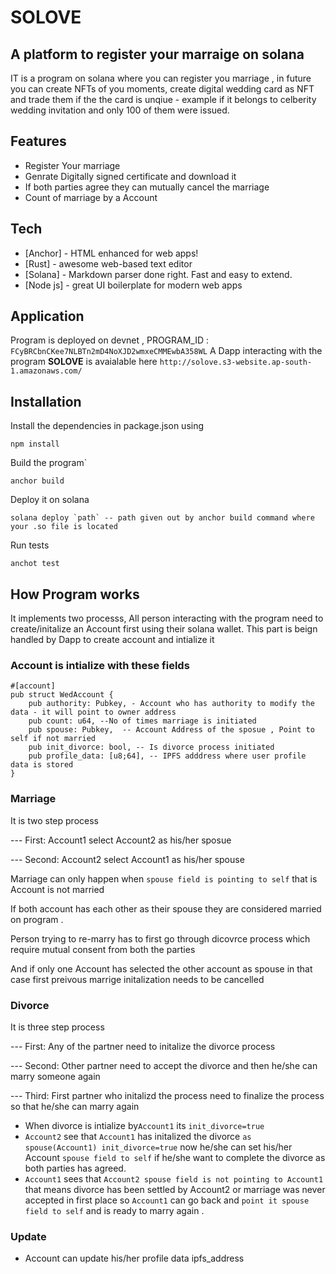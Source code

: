 # SOLOVE
##  A platform to register your marraige on solana 

IT is a program on solana where you can register you marriage , in future you can create NFTs of you moments, create digital wedding card as NFT and trade them if the the card is unqiue - example if it belongs to celberity wedding invitation and only 100 of them were issued.



## Features

- Register Your marriage
- Genrate Digitally signed certificate and download it
- If both parties agree they can mutually cancel the marriage 
- Count of marriage by a Account

## Tech
- [Anchor] - HTML enhanced for web apps!
- [Rust] - awesome web-based text editor
- [Solana] - Markdown parser done right. Fast and easy to extend.
- [Node js] - great UI boilerplate for modern web apps


## Application
Program is deployed on devnet , PROGRAM_ID : `FCyBRCbnCKee7NLBTn2mD4NoXJD2wmxeCMMEwbA358WL`
A Dapp interacting with the program  **SOLOVE**  is avaialable here `http://solove.s3-website.ap-south-1.amazonaws.com/`

## Installation

Install the dependencies in package.json using 
```
npm install
```
Build the program`
```
anchor build
```
 Deploy it on solana 
 
 ```
 solana deploy `path` -- path given out by anchor build command where your .so file is located
 ```
 
 Run tests
 ```
 anchot test
```


## How Program works
It implements two processs, All person interacting with the program need to create/initalize  an Account first using their solana wallet.
This part is beign handled by Dapp to create account and intialize it
### Account is intialize with these fields
```
#[account]
pub struct WedAccount {
    pub authority: Pubkey, - Account who has authority to modify the data - it will point to owner address
    pub count: u64, --No of times marriage is initiated
    pub spouse: Pubkey,  -- Account Address of the sposue , Point to self if not married
    pub init_divorce: bool, -- Is divorce process initiated
    pub profile_data: [u8;64], -- IPFS adddress where user profile data is stored
}
```


### Marriage
It is two step process 

--- First: Account1 select Account2 as his/her sposue 

--- Second: Account2 select Account1 as his/her spouse 

Marriage can only happen when `spouse field is pointing to self` that is Account is not married 

If both account has each other as their spouse they are considered married on program .

Person trying to re-marry has to first go through dicovrce process which require mutual consent from both the parties 

And if only one Account has selected the other account as spouse  in that case first preivous marrige initalization needs to be cancelled



### Divorce
It is three step process

---  First: Any of the partner need to initalize the divorce process 

--- Second: Other partner need to accept the divorce and  then he/she can marry someone again 

--- Third: First partner who initalizd the process need to finalize the process so that he/she can marry again

- When divorce is intialize by`Account1` its `init_divorce=true`
- `Account2` see that `Account1` has initalized the divorce `as spouse(Account1) init_divorce=true` now he/she can set his/her Account `spouse field to self` if  he/she want to complete the divorce as both parties has agreed.
- `Account1` sees that `Account2 spouse field is not pointing to Account1` that means divorce has been settled by Account2 or marriage was never accepted in first place so `Account1` can go back and `point it spouse field to self` and is ready to marry again .

### Update
- Account can update his/her profile data ipfs_address




